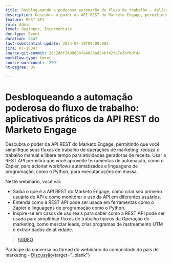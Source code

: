 ```yaml
---
title: Desbloqueando a poderosa automação do fluxo de trabalho - Aplicativos práticos da API REST do Marketo Engage
description: Descubra o poder da API REST do Marketo Engage, permitindo que você simplifique seus fluxos de trabalho de operações de marketing, reduza o trabalho manual e libere tempo para atividades geradoras de receita. Usar a REST API permitirá que você aproveite ferramentas de automação, como o Zapier, para acionar fluxos de trabalho automatizados e linguagens de programação, como o Python, para executar ações em massa.Neste webinário, você irá:- Saber o que é a REST API do Marketo Engage, como criar seu primeiro usuário de API e como monitorar o uso da API em diferentes usuários.- Entenda como a REST API pode ser usada dentro de ferramentas como o Zapier e linguagens de programação como o Python.- Inspire-se em casos de uso reais para saber como a REST API pode ser usada para simplificar fluxos de trabalho típicos da Operação de marketing, como mesclar leads, criar programas de rastreamento UTM e extrair dados de atividade.
feature: REST API
role: Admin
level: Beginner, Intermediate
doc-type: Event
duration: 2447
last-substantial-update: 2024-04-19T00:00:00Z
jira: KT-15347
source-git-commit: 28c2d6f249968bfe402dad24bf42fe7e3bfbdf4a
workflow-type: tm+mt
source-wordcount: '299'
ht-degree: 0%

---
```



# Desbloqueando a automação poderosa do fluxo de trabalho: aplicativos práticos da API REST do Marketo Engage

Descubra o poder da API REST do Marketo Engage, permitindo que você simplifique seus fluxos de trabalho de operações de marketing, reduza o trabalho manual e libere tempo para atividades geradoras de receita. Usar a REST API permitirá que você aproveite ferramentas de automação, como o Zapier, para acionar workflows automatizados e linguagens de programação, como o Python, para executar ações em massa.

Neste webinário, você vai:

- Saiba o que é a API REST do Marketo Engage, como criar seu primeiro usuário de API e como monitorar o uso da API em diferentes usuários.
- Entenda como a REST API pode ser usada em ferramentas como o Zapier e linguagens de programação como o Python.
- Inspire-se em casos de uso reais para saber como a REST API pode ser usada para simplificar fluxos de trabalho típicos da Operação de marketing, como mesclar leads, criar programas de rastreamento UTM e extrair dados de atividade.

>[!VIDEO](https://video.tv.adobe.com/v/3428435/?learn=on)


Participe da conversa no thread do webinário da comunidade do país de marketing - [Discussão](https://nation.marketo.com/t5/product-discussions/webinar-april-17th-8am-pst-unlocking-powerful-workflow/td-p/346330){target="_blank"}
